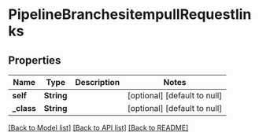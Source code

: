 # PipelineBranchesitempullRequestlinks
## Properties

Name | Type | Description | Notes
------------ | ------------- | ------------- | -------------
**self** | **String** |  | [optional] [default to null]
**\_class** | **String** |  | [optional] [default to null]

[[Back to Model list]](../README.md#documentation-for-models) [[Back to API list]](../README.md#documentation-for-api-endpoints) [[Back to README]](../README.md)

